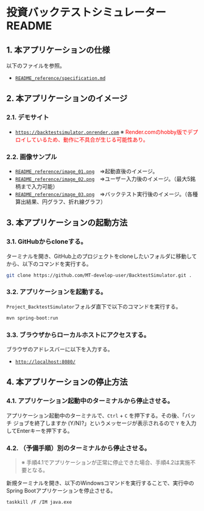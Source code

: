 # 投資バックテストシミュレーター README

## 1. 本アプリケーションの仕様

以下のファイルを参照。
- [`README_reference/specification.md`](README_reference/specification.md)

## 2. 本アプリケーションのイメージ

### 2.1. デモサイト

- [`https://backtestsimulator.onrender.com`](https://backtestsimulator.onrender.com)
※ <font color="red">Render.comのhobby版でデプロイしているため、動作に不具合が生じる可能性あり。</font>

### 2.2. 画像サンプル

- [`README_reference/image_01.png`](README_reference/image_01.png)　⇒起動直後のイメージ。
- [`README_reference/image_02.png`](README_reference/image_02.png)　⇒ユーザー入力後のイメージ。（最大5銘柄まで入力可能）
- [`README_reference/image_03.png`](README_reference/image_03.png)　⇒バックテスト実行後のイメージ。（各種算出結果、円グラフ、折れ線グラフ）

## 3. 本アプリケーションの起動方法

### 3.1. GitHubからcloneする。

ターミナルを開き、GitHub上のプロジェクトをcloneしたいフォルダに移動してから、以下のコマンドを実行する。
```sh
git clone https://github.com/MT-develop-user/BacktestSimulator.git .
```

### 3.2. アプリケーションを起動する。

`Project_BacktestSimulator`フォルダ直下で以下のコマンドを実行する。
```sh
mvn spring-boot:run
```

### 3.3. ブラウザからローカルホストにアクセスする。

ブラウザのアドレスバーに以下を入力する。
- [`http://localhost:8080/`](http://localhost:8080/)

## 4. 本アプリケーションの停止方法

### 4.1. アプリケーション起動中のターミナルから停止させる。

アプリケーション起動中のターミナルで、`Ctrl` + `C` を押下する。その後、「バッチ ジョブを終了しますか (Y/N)?」というメッセージが表示されるので `Y` を入力してEnterキーを押下する。

### 4.2. （予備手順）別のターミナルから停止させる。

> ※ 手順4.1でアプリケーションが正常に停止できた場合、手順4.2は実施不要となる。

新規ターミナルを開き、以下のWindowsコマンドを実行することで、実行中のSpring Bootアプリケーションを停止させる。
```sh
taskkill /F /IM java.exe
```
